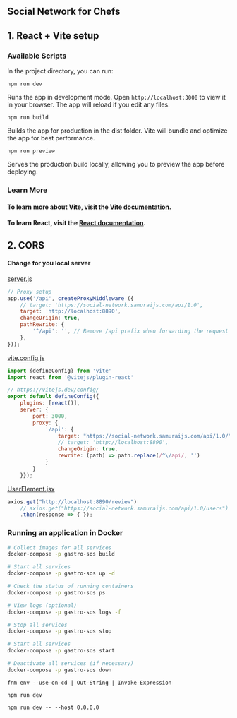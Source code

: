 ## Social Network for Chefs

## 1. React + Vite setup

### Available Scripts
In the project directory, you can run:

`npm run dev`

Runs the app in development mode.
Open `http://localhost:3000` to view it in your browser.
The app will reload if you edit any files.

`npm run build`

Builds the app for production in the dist folder.
Vite will bundle and optimize the app for best performance.

`npm run preview`

Serves the production build locally, allowing you to preview the app before deploying.

### Learn More
#### To learn more about Vite, visit the [Vite documentation](https://vitejs.dev/).
#### To learn React, visit the [React documentation](https://react.dev/).

## 2. CORS

#### Change for you local server

[server.js](server.js)

```javascript
// Proxy setup
app.use('/api', createProxyMiddleware ({
	// target: 'https://social-network.samuraijs.com/api/1.0',
	target: 'http://localhost:8890',
	changeOrigin: true,
	pathRewrite: {
		'^/api': '', // Remove /api prefix when forwarding the request
	},
}));
```

[vite.config.js](vite.config.js)

```javascript
import {defineConfig} from 'vite'
import react from '@vitejs/plugin-react'

// https://vitejs.dev/config/
export default defineConfig({
	plugins: [react()],
	server: {
		port: 3000,
		proxy: {
			'/api': {
				target: "https://social-network.samuraijs.com/api/1.0/",
				// target: 'http://localhost:8890',
				changeOrigin: true,
				rewrite: (path) => path.replace(/^\/api/, '')
			}
		}
	}});
```

[UserElement.jsx](src%2Fcompoments%2Fmain%2Fuser%2FUserComponent.jsx)

```javascript
axios.get("http://localhost:8890/review")
	// axios.get("https://social-network.samuraijs.com/api/1.0/users")
	.then(response => { });
```

### Running an application in Docker

```bash
# Collect images for all services
docker-compose -p gastro-sos build

# Start all services
docker-compose -p gastro-sos up -d

# Check the status of running containers
docker-compose -p gastro-sos ps

# View logs (optional)
docker-compose -p gastro-sos logs -f

# Stop all services
docker-compose -p gastro-sos stop

# Start all services
docker-compose -p gastro-sos start

# Deactivate all services (if necessary)
docker-compose -p gastro-sos down
```

```
fnm env --use-on-cd | Out-String | Invoke-Expression

npm run dev

npm run dev -- --host 0.0.0.0
```
